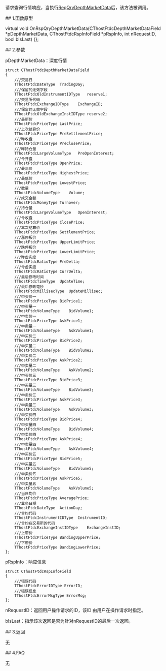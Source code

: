 <p>请求查询行情响应，当执行<a href="../../CTHOSTFTDCTRADERSPI/REQQRYDEPTHMARKETDATA/">ReqQryDepthMarketData</a>后，该方法被调用。</p>
<span class="anchor" id="9c70a442-cece-465c-87a0-8e566854c864"></span>
## 1.函数原型
<p>virtual void OnRspQryDepthMarketData(CThostFtdcDepthMarketDataField *pDepthMarketData, CThostFtdcRspInfoField *pRspInfo, int nRequestID, bool bIsLast) {};</p>
<span class="anchor" id="3cf5ba83-31b6-478c-88b7-2e515f3f158d"></span>
## 2.参数
<p>pDepthMarketData：深度行情</p>
<pre><code>struct CThostFtdcDepthMarketDataField
{
    ///交易日
    TThostFtdcDateType  TradingDay;
    ///保留的无效字段
    TThostFtdcOldInstrumentIDType   reserve1;
    ///交易所代码
    TThostFtdcExchangeIDType    ExchangeID;
    ///保留的无效字段
    TThostFtdcOldExchangeInstIDType reserve2;
    ///最新价
    TThostFtdcPriceType LastPrice;
    ///上次结算价
    TThostFtdcPriceType PreSettlementPrice;
    ///昨收盘
    TThostFtdcPriceType PreClosePrice;
    ///昨持仓量
    TThostFtdcLargeVolumeType   PreOpenInterest;
    ///今开盘
    TThostFtdcPriceType OpenPrice;
    ///最高价
    TThostFtdcPriceType HighestPrice;
    ///最低价
    TThostFtdcPriceType LowestPrice;
    ///数量
    TThostFtdcVolumeType    Volume;
    ///成交金额
    TThostFtdcMoneyType Turnover;
    ///持仓量
    TThostFtdcLargeVolumeType   OpenInterest;
    ///今收盘
    TThostFtdcPriceType ClosePrice;
    ///本次结算价
    TThostFtdcPriceType SettlementPrice;
    ///涨停板价
    TThostFtdcPriceType UpperLimitPrice;
    ///跌停板价
    TThostFtdcPriceType LowerLimitPrice;
    ///昨虚实度
    TThostFtdcRatioType PreDelta;
    ///今虚实度
    TThostFtdcRatioType CurrDelta;
    ///最后修改时间
    TThostFtdcTimeType  UpdateTime;
    ///最后修改毫秒
    TThostFtdcMillisecType  UpdateMillisec;
    ///申买价一
    TThostFtdcPriceType BidPrice1;
    ///申买量一
    TThostFtdcVolumeType    BidVolume1;
    ///申卖价一
    TThostFtdcPriceType AskPrice1;
    ///申卖量一
    TThostFtdcVolumeType    AskVolume1;
    ///申买价二
    TThostFtdcPriceType BidPrice2;
    ///申买量二
    TThostFtdcVolumeType    BidVolume2;
    ///申卖价二
    TThostFtdcPriceType AskPrice2;
    ///申卖量二
    TThostFtdcVolumeType    AskVolume2;
    ///申买价三
    TThostFtdcPriceType BidPrice3;
    ///申买量三
    TThostFtdcVolumeType    BidVolume3;
    ///申卖价三
    TThostFtdcPriceType AskPrice3;
    ///申卖量三
    TThostFtdcVolumeType    AskVolume3;
    ///申买价四
    TThostFtdcPriceType BidPrice4;
    ///申买量四
    TThostFtdcVolumeType    BidVolume4;
    ///申卖价四
    TThostFtdcPriceType AskPrice4;
    ///申卖量四
    TThostFtdcVolumeType    AskVolume4;
    ///申买价五
    TThostFtdcPriceType BidPrice5;
    ///申买量五
    TThostFtdcVolumeType    BidVolume5;
    ///申卖价五
    TThostFtdcPriceType AskPrice5;
    ///申卖量五
    TThostFtdcVolumeType    AskVolume5;
    ///当日均价
    TThostFtdcPriceType AveragePrice;
    ///业务日期
    TThostFtdcDateType  ActionDay;
    ///合约代码
    TThostFtdcInstrumentIDType  InstrumentID;
    ///合约在交易所的代码
    TThostFtdcExchangeInstIDType    ExchangeInstID;
    ///上带价
    TThostFtdcPriceType BandingUpperPrice;
    ///下带价
    TThostFtdcPriceType BandingLowerPrice;
};
</code></pre>
<p>pRspInfo：响应信息</p>
<pre><code>struct CThostFtdcRspInfoField
{
    ///错误代码
    TThostFtdcErrorIDType ErrorID;
    ///错误信息
    TThostFtdcErrorMsgType ErrorMsg;
};
</code></pre>
<p>nRequestID：返回用户操作请求的ID，该ID 由用户在操作请求时指定。</p>
<p>bIsLast：指示该次返回是否为针对nRequestID的最后一次返回。</p>
<span class="anchor" id="6c53e75c-dd41-4755-80c7-f212437e94ff"></span>
## 3.返回
<p>无</p>
<span class="anchor" id="662c0d6c-f159-448b-baaf-68ac8afdb058"></span>
## 4.FAQ
<p>无</p>
